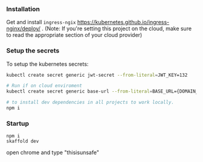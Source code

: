 ### Installation
Get and install `ingress-ngix` https://kubernetes.github.io/ingress-nginx/deploy/ .
(Note: If you're setting this project on the cloud, make sure to read the appropriate section of your cloud provider)

### Setup the secrets
To setup the kubernetes secrets:
```bash
kubectl create secret generic jwt-secret --from-literal=JWT_KEY=132

# Run if on cloud enviroment
kubectl create secret generic base-url --from-literal=BASE_URL={DOMAIN_NAME}
```

```bash
# to install dev dependencies in all projects to work locally.
npm i
```

### Startup
```
npm i
skaffold dev
```

open chrome and type "thisisunsafe"


